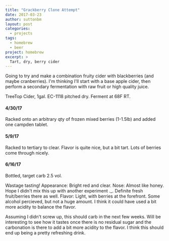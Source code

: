 ```yaml
---
title: "Grackberry Clone Attempt"
date: 2017-03-23
author: suttonbm
layout: post
categories:
  - projects
tags:
  - homebrew
  - beer
project: homebrew
excerpt: >
  Tart, dry, berry cider
---
```


Going to try and make a combination fruity cider with blackberries (and maybe cranberries).  I'm thinking I'll start with a base apple cider, then perform a secondary fermentation with raw fruit or high quality juice.

TreeTop Cider, 1gal.  EC-1118 pitched dry.  Ferment at 68F RT.

#### 4/30/17
Racked onto an arbitrary qty of frozen mixed berries (1-1.5lb) and added one campden tablet.

#### 5/9/17
Racked to tertiary to clear.  Flavor is quite nice, but a bit tart.  Lots of berries come through nicely.

#### 6/16/17
Bottled, target carb 2.5 vol.

Wastage tasting!
Appearance: Bright red and clear.
Nose: Almost like honey.  Hope I didn't mix this up with another experiment ._.  Definite fresh fruit/berries there as well.
Flavor: Light, with berries at the forefront.  Some alcohol percieved, but not a huge amount.  I think it could have used a bit more acidity to balance the flavor.

Assuming I didn't screw up, this should carb in the next few weeks.  Will be interesting to see how it tastes once there is no residual sugar and the carbonation is there to add a bit more acidity to the flavor.  I think this should end up being a pretty refreshing drink.
